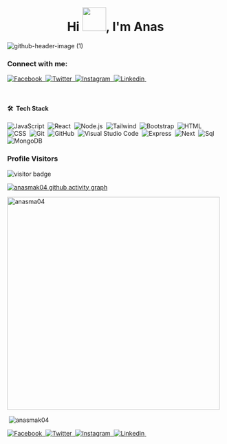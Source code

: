 <h1 align="center">Hi <img src="https://github.com/NoobMahbub/NoobMahbub/blob/main/Wave.gif" height="55px" width="55px">, I'm Anas </h1>

![github-header-image (1)](https://user-images.githubusercontent.com/102997226/170659043-9db6b7b3-1401-493e-8a5e-e2fc323b66e7.png)
    

### Connect with me:
<a href="https://www.facebook.com/">![Facebook](https://img.shields.io/badge/Facebook-1877F2?style=for-the-badge&logo=facebook&logoColor=white)&nbsp;
</a>
<a href="https://twitter.com/ElmakhloufiAnas">![Twitter](https://img.shields.io/badge/Twitter-1DA1F2?style=for-the-badge&logo=twitter&logoColor=white)&nbsp;
</a>
<a href="https://www.instagram.com/anaaas_makhl/?hl=en">![Instagram](https://img.shields.io/badge/Instagram-E4405F?style=for-the-badge&logo=instagram&logoColor=white)&nbsp;
</a>
<a href="https://www.linkedin.com/in/anas-elmakhloufi-698189236/">![Linkedin](https://img.shields.io/badge/LinkedIn-0077B5?style=for-the-badge&logo=linkedin&logoColor=white)&nbsp;
</a>

 
<br />

#### 🛠 &nbsp;Tech Stack

![JavaScript](https://img.shields.io/badge/JavaScript-323330?style=for-the-badge&logo=javascript&logoColor=F7DF1E)&nbsp;
![React](https://img.shields.io/badge/React-20232A?style=for-the-badge&logo=react&logoColor=61DAFB)&nbsp;
![Node.js](https://img.shields.io/badge/Node.js-339933?style=for-the-badge&logo=nodedotjs&logoColor=white)&nbsp;
![Tailwind](https://img.shields.io/badge/Tailwind_CSS-38B2AC?style=for-the-badge&logo=tailwind-css&logoColor=white)&nbsp;
![Bootstrap](https://img.shields.io/badge/Bootstrap-563D7C?style=for-the-badge&logo=bootstrap&logoColor=white)&nbsp;
![HTML](https://img.shields.io/badge/HTML5-E34F26?style=for-the-badge&logo=html5&logoColor=white)&nbsp;
![CSS](	https://img.shields.io/badge/CSS3-1572B6?style=for-the-badge&logo=css3&logoColor=white)&nbsp;
![Git](https://img.shields.io/badge/GIT-E44C30?style=for-the-badge&logo=git&logoColor=white)&nbsp;
![GitHub](https://img.shields.io/badge/GitHub-100000?style=for-the-badge&logo=github&logoColor=white)&nbsp;
![Visual Studio Code](https://img.shields.io/badge/Visual_Studio_Code-0078D4?style=for-the-badge&logo=visual%20studio%20code&logoColor=white)&nbsp;
![Express](https://img.shields.io/badge/Express.js-000000?style=for-the-badge&logo=express&logoColor=white)&nbsp;
![Next](https://img.shields.io/badge/next.js-000000?style=for-the-badge&logo=nextdotjs&logoColor=white)&nbsp;
  ![Sql](https://img.shields.io/badge/MySQL-005C84?style=for-the-badge&logo=mysql&logoColor=white)&nbsp;
  ![MongoDB](https://img.shields.io/badge/MongoDB-4EA94B?style=for-the-badge&logo=mongodb&logoColor=white)&nbsp;
<br /> 

### Profile Visitors 
![visitor badge](https://visitor-badge.glitch.me/badge?page_id=anasmak04.visitor-badge&left_color=red&right_color=royalblue)
<br />

[![anasmak04 github activity graph](https://activity-graph.herokuapp.com/graph?username=anasmak04&bg_color=ffffff&color=777777&line=ff5200&point=1adbce&area=true&hide_border=true)](https://github.com/anasmak04/github-readme-activity-graph)
 



<p><img width="494" align="center" src="https://github-readme-stats.vercel.app/api/top-langs?username=anasmak03&show_icons=true&locale=en&layout=compact" alt="anasma04" /></p>



<p>&nbsp;<img align="center" src="https://github-readme-stats.vercel.app/api?username=anasmak04&show_icons=true&locale=en" alt="anasmak04" /></p>

<a href="https://www.facebook.com/">![Facebook](https://img.shields.io/badge/Facebook-1877F2?style=for-the-badge&logo=facebook&logoColor=white)&nbsp;
</a>
<a href="https://twitter.com/ElmakhloufiAnas">![Twitter](https://img.shields.io/badge/Twitter-1DA1F2?style=for-the-badge&logo=twitter&logoColor=white)&nbsp;
</a>
<a href="https://www.instagram.com/anaaas_makhl/?hl=en">![Instagram](https://img.shields.io/badge/Instagram-E4405F?style=for-the-badge&logo=instagram&logoColor=white)&nbsp;
</a>
<a href="https://www.linkedin.com/in/anas-elmakhloufi-698189236/">![Linkedin](https://img.shields.io/badge/LinkedIn-0077B5?style=for-the-badge&logo=linkedin&logoColor=white)&nbsp;
</a>


